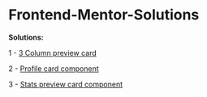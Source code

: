# Frontend-Mentor-Solutions

<strong>Solutions:</strong>

1 - <a href="https://roberson-andrade.github.io/Frontend-Mentor-Solutions/3-column%20preview%20card/">3 Column preview card</a>


2 - <a href="https://roberson-andrade.github.io/Frontend-Mentor-Solutions/Profile-card-main/">Profile card component</a>


3 - <a href="https://roberson-andrade.github.io/Frontend-Mentor-Solutions/stats%20preview%20card%20component%20main/">Stats preview card component</a>
